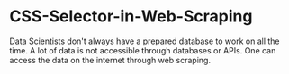 # CSS-Selector-in-Web-Scraping
Data Scientists don't always have a prepared database to work on all the time. A lot of data is not accessible through databases or APIs. One can access the data on the internet through web scraping.
